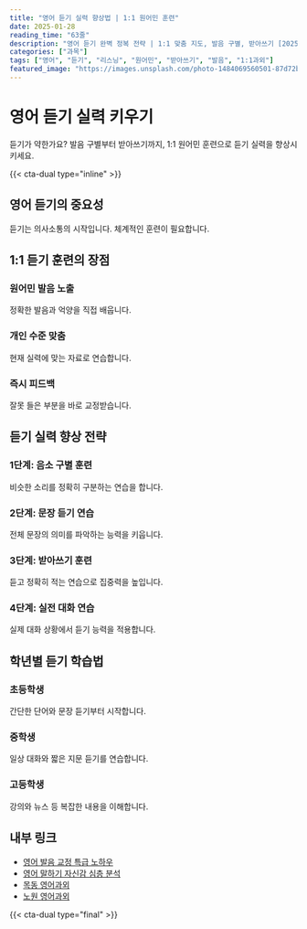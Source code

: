 ```yaml
---
title: "영어 듣기 실력 향상법 | 1:1 원어민 훈련"
date: 2025-01-28
reading_time: "63줄"
description: "영어 듣기 완벽 정복 전략 | 1:1 맞춤 지도, 발음 구별, 받아쓰기 [2025년]"
categories: ["과목"]
tags: ["영어", "듣기", "리스닝", "원어민", "받아쓰기", "발음", "1:1과외"]
featured_image: "https://images.unsplash.com/photo-1484069560501-87d72b0c3669?w=1200&h=630&fit=crop"
---
```


# 영어 듣기 실력 키우기

듣기가 약한가요? 발음 구별부터 받아쓰기까지, 1:1 원어민 훈련으로 듣기 실력을 향상시키세요.

{{< cta-dual type="inline" >}}

## 영어 듣기의 중요성

듣기는 의사소통의 시작입니다. 체계적인 훈련이 필요합니다.

## 1:1 듣기 훈련의 장점

### 원어민 발음 노출
정확한 발음과 억양을 직접 배웁니다.

### 개인 수준 맞춤
현재 실력에 맞는 자료로 연습합니다.

### 즉시 피드백
잘못 들은 부분을 바로 교정받습니다.

## 듣기 실력 향상 전략

### 1단계: 음소 구별 훈련
비슷한 소리를 정확히 구분하는 연습을 합니다.

### 2단계: 문장 듣기 연습
전체 문장의 의미를 파악하는 능력을 키웁니다.

### 3단계: 받아쓰기 훈련
듣고 정확히 적는 연습으로 집중력을 높입니다.

### 4단계: 실전 대화 연습
실제 대화 상황에서 듣기 능력을 적용합니다.

## 학년별 듣기 학습법

### 초등학생
간단한 단어와 문장 듣기부터 시작합니다.

### 중학생
일상 대화와 짧은 지문 듣기를 연습합니다.

### 고등학생
강의와 뉴스 등 복잡한 내용을 이해합니다.

## 내부 링크
- [영어 발음 교정 특급 노하우](../../subjects/english/english-pronunciation-training/)
- [영어 말하기 자신감 심층 분석](../../subjects/english/english-speaking-confidence/)
- [목동 영어과외](../../local/mokdong-english/)
- [노원 영어과외](../../local/nowon-english/)

{{< cta-dual type="final" >}}
